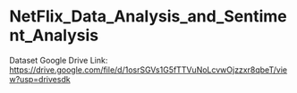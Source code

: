 # NetFlix_Data_Analysis_and_Sentiment_Analysis
Dataset Google Drive Link: https://drive.google.com/file/d/1osrSGVs1G5fTTVuNoLcvwOjzzxr8qbeT/view?usp=drivesdk
